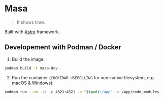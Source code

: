 # Masa

> It shows time.

Built with [Astro](https://astro.build) framework.

## Developement with Podman / Docker

1. Build the image:

```bash
podman build -t masa-dev .
```

2. Run the container (`CHOKIDAR_USEPOLLING` for non-native filesystem, e.g. macOS & Windows):

```bash
podman run --rm -it -p 4321:4321 -v "$(pwd):/app" -v /app/node_modules -e CHOKIDAR_USEPOLLING=true masa-dev
```

